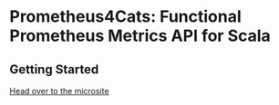 # Prometheus4Cats: Functional Prometheus Metrics API for Scala

## Getting Started

[Head over to the microsite](https://permutive-engineering.github.io/prometheus4cats/)
